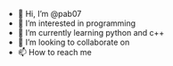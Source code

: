- 👋 Hi, I’m @pab07
- 👀 I’m interested in programming
- 🌱 I’m currently learning python and c++
- 💞️ I’m looking to collaborate on 
- 📫 How to reach me 

<!---
pab07/pab07 is a ✨ special ✨ repository because its `README.md` (this file) appears on your GitHub profile.
You can click the Preview link to take a look at your changes.
--->
